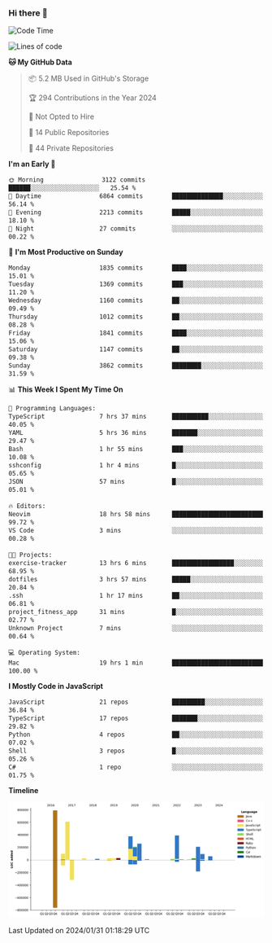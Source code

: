 ### Hi there 👋

<!--
**Clumsy-Coder/Clumsy-Coder** is a ✨ _special_ ✨ repository because its `README.md` (this file) appears on your GitHub profile.

Here are some ideas to get you started:

- 🔭 I’m currently working on ...
- 🌱 I’m currently learning ...
- 👯 I’m looking to collaborate on ...
- 🤔 I’m looking for help with ...
- 💬 Ask me about ...
- 📫 How to reach me: ...
- 😄 Pronouns: ...
- ⚡ Fun fact: ...
-->

<!-- anmol098/waka-readme-stats -->
<!--START_SECTION:waka-->
![Code Time](http://img.shields.io/badge/Code%20Time-671%20hrs%2027%20mins-blue)

![Lines of code](https://img.shields.io/badge/From%20Hello%20World%20I%27ve%20Written-3.2%20million%20lines%20of%20code-blue)

**🐱 My GitHub Data** 

> 📦 5.2 MB Used in GitHub's Storage 
 > 
> 🏆 294 Contributions in the Year 2024
 > 
> 🚫 Not Opted to Hire
 > 
> 📜 14 Public Repositories 
 > 
> 🔑 44 Private Repositories 
 > 
**I'm an Early 🐤** 

```text
🌞 Morning                3122 commits        ██████░░░░░░░░░░░░░░░░░░░   25.54 % 
🌆 Daytime                6864 commits        ██████████████░░░░░░░░░░░   56.14 % 
🌃 Evening                2213 commits        █████░░░░░░░░░░░░░░░░░░░░   18.10 % 
🌙 Night                  27 commits          ░░░░░░░░░░░░░░░░░░░░░░░░░   00.22 % 
```
📅 **I'm Most Productive on Sunday** 

```text
Monday                   1835 commits        ████░░░░░░░░░░░░░░░░░░░░░   15.01 % 
Tuesday                  1369 commits        ███░░░░░░░░░░░░░░░░░░░░░░   11.20 % 
Wednesday                1160 commits        ██░░░░░░░░░░░░░░░░░░░░░░░   09.49 % 
Thursday                 1012 commits        ██░░░░░░░░░░░░░░░░░░░░░░░   08.28 % 
Friday                   1841 commits        ████░░░░░░░░░░░░░░░░░░░░░   15.06 % 
Saturday                 1147 commits        ██░░░░░░░░░░░░░░░░░░░░░░░   09.38 % 
Sunday                   3862 commits        ████████░░░░░░░░░░░░░░░░░   31.59 % 
```


📊 **This Week I Spent My Time On** 

```text
💬 Programming Languages: 
TypeScript               7 hrs 37 mins       ██████████░░░░░░░░░░░░░░░   40.05 % 
YAML                     5 hrs 36 mins       ███████░░░░░░░░░░░░░░░░░░   29.47 % 
Bash                     1 hr 55 mins        ███░░░░░░░░░░░░░░░░░░░░░░   10.08 % 
sshconfig                1 hr 4 mins         █░░░░░░░░░░░░░░░░░░░░░░░░   05.65 % 
JSON                     57 mins             █░░░░░░░░░░░░░░░░░░░░░░░░   05.01 % 

🔥 Editors: 
Neovim                   18 hrs 58 mins      █████████████████████████   99.72 % 
VS Code                  3 mins              ░░░░░░░░░░░░░░░░░░░░░░░░░   00.28 % 

🐱‍💻 Projects: 
exercise-tracker         13 hrs 6 mins       █████████████████░░░░░░░░   68.95 % 
dotfiles                 3 hrs 57 mins       █████░░░░░░░░░░░░░░░░░░░░   20.84 % 
.ssh                     1 hr 17 mins        ██░░░░░░░░░░░░░░░░░░░░░░░   06.81 % 
project_fitness_app      31 mins             █░░░░░░░░░░░░░░░░░░░░░░░░   02.77 % 
Unknown Project          7 mins              ░░░░░░░░░░░░░░░░░░░░░░░░░   00.64 % 

💻 Operating System: 
Mac                      19 hrs 1 min        █████████████████████████   100.00 % 
```

**I Mostly Code in JavaScript** 

```text
JavaScript               21 repos            █████████░░░░░░░░░░░░░░░░   36.84 % 
TypeScript               17 repos            ███████░░░░░░░░░░░░░░░░░░   29.82 % 
Python                   4 repos             ██░░░░░░░░░░░░░░░░░░░░░░░   07.02 % 
Shell                    3 repos             █░░░░░░░░░░░░░░░░░░░░░░░░   05.26 % 
C#                       1 repo              ░░░░░░░░░░░░░░░░░░░░░░░░░   01.75 % 
```



**Timeline**

![Lines of Code chart](https://raw.githubusercontent.com/Clumsy-Coder/Clumsy-Coder/main/assets/bar_graph.png)


 Last Updated on 2024/01/31 01:18:29 UTC
<!--END_SECTION:waka-->
